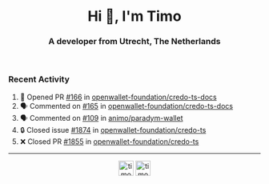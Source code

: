 <h1 align="center">Hi 👋, I'm Timo</h1>
<h3 align="center">A developer from Utrecht, The Netherlands</h3>
<br/>
<!-- https://github.com/rahuldkjain/github-profile-readme-generator --!>

<!--  <p align="left"><img src="https://github-readme-stats.vercel.app/api?username=timoglastra&show_icons=true&count_private=true&" alt="timoglastra" /></p> --!>

<!--
Github language stats
<p align="left"><img src="https://github-readme-stats.vercel.app/api/top-langs/?username=timoglastra&layout=compact" alt="timoglastra" /><p>
-->

<!-- Codestats language stats -->
<!-- <p align="left"><img src="https://codestats-readme.vercel.app/api/top-langs/?username=timoglastra&layout=compact&language_count=12" alt="timoglastra" /><p>    --!>
  
<h3>Recent Activity</h3>

<!--START_SECTION:activity-->
1. 💪 Opened PR [#166](https://github.com/openwallet-foundation/credo-ts-docs/pull/166) in [openwallet-foundation/credo-ts-docs](https://github.com/openwallet-foundation/credo-ts-docs)
2. 🗣 Commented on [#165](https://github.com/openwallet-foundation/credo-ts-docs/pull/165#issuecomment-2147125944) in [openwallet-foundation/credo-ts-docs](https://github.com/openwallet-foundation/credo-ts-docs)
3. 🗣 Commented on [#109](https://github.com/animo/paradym-wallet/issues/109#issuecomment-2146963857) in [animo/paradym-wallet](https://github.com/animo/paradym-wallet)
4. 🔒 Closed issue [#1874](https://github.com/openwallet-foundation/credo-ts/issues/1874) in [openwallet-foundation/credo-ts](https://github.com/openwallet-foundation/credo-ts)
5. ❌ Closed PR [#1855](https://github.com/openwallet-foundation/credo-ts/pull/1855) in [openwallet-foundation/credo-ts](https://github.com/openwallet-foundation/credo-ts)
<!--END_SECTION:activity-->

---

<p align="center">
<a href="https://twitter.com/timoglastra" target="blank"><img align="center" src="https://cdn.jsdelivr.net/npm/simple-icons@3.0.1/icons/twitter.svg" alt="timoglastra" height="30" width="30" /></a>
<a href="https://linkedin.com/in/timoglastra" target="blank"><img align="center" src="https://cdn.jsdelivr.net/npm/simple-icons@3.0.1/icons/linkedin.svg" alt="timoglastra" height="30" width="30" /></a>
</p>



